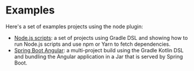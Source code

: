 # Examples

Here's a set of examples projects using the node plugin:
* [Node.js scripts](simple-node): a set of projects using Gradle DSL and showing how to run Node.js scripts and use npm
 or Yarn to fetch dependencies.
* [Spring Boot Angular](spring-boot-angular): a multi-project build using the Gradle Kotlin DSL and bundling the Angular
application in a Jar that is served by Spring Boot.
